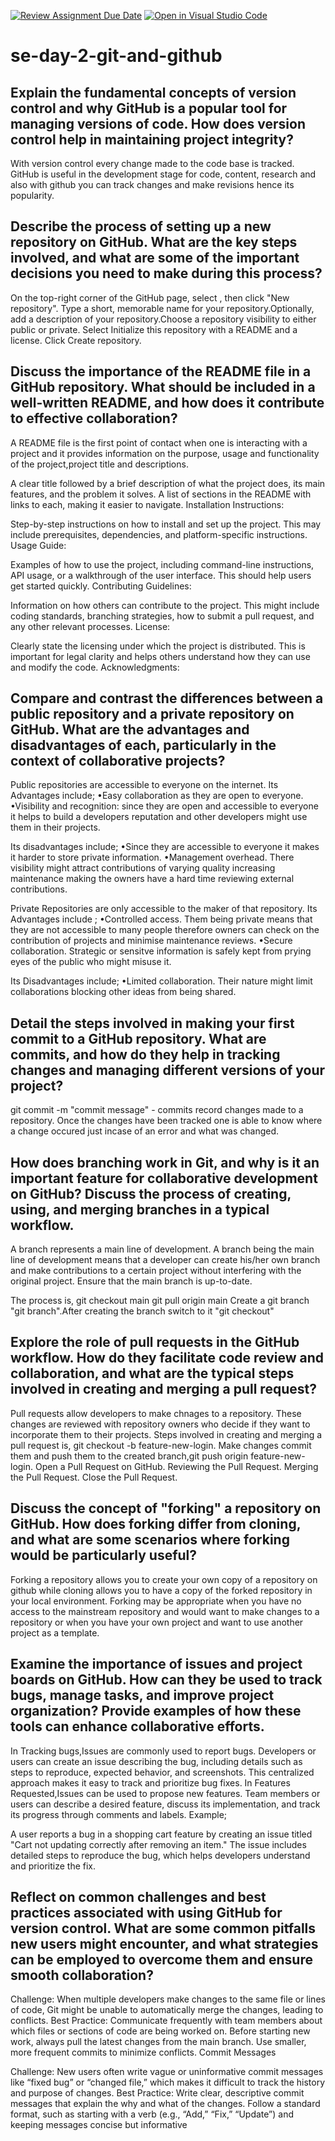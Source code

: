 [![Review Assignment Due Date](https://classroom.github.com/assets/deadline-readme-button-22041afd0340ce965d47ae6ef1cefeee28c7c493a6346c4f15d667ab976d596c.svg)](https://classroom.github.com/a/8wgCKhpZ)
[![Open in Visual Studio Code](https://classroom.github.com/assets/open-in-vscode-2e0aaae1b6195c2367325f4f02e2d04e9abb55f0b24a779b69b11b9e10269abc.svg)](https://classroom.github.com/online_ide?assignment_repo_id=15601979&assignment_repo_type=AssignmentRepo)
# se-day-2-git-and-github
## Explain the fundamental concepts of version control and why GitHub is a popular tool for managing versions of code. How does version control help in maintaining project integrity?

With version control every change made to the code base is tracked. GitHub is useful in the development stage for code, content, research and also with github you can track changes and make revisions hence its popularity.

## Describe the process of setting up a new repository on GitHub. What are the key steps involved, and what are some of the important decisions you need to make during this process?

On the top-right corner of the GitHub page, select , then click "New repository". Type a short, memorable name for your repository.Optionally, add a description of your repository.Choose a repository visibility to either public or private. Select Initialize this repository with a README and a license. Click Create repository.

## Discuss the importance of the README file in a GitHub repository. What should be included in a well-written README, and how does it contribute to effective collaboration?

A README file is the first point of contact when one is interacting with a project and it provides information on the purpose, usage and functionality of the project,project title and descriptions.

A clear title followed by a brief description of what the project does, its main features, and the problem it solves.
A list of sections in the README with links to each, making it easier to navigate. Installation Instructions:

Step-by-step instructions on how to install and set up the project. This may include prerequisites, dependencies, and platform-specific instructions. Usage Guide:

Examples of how to use the project, including command-line instructions, API usage, or a walkthrough of the user interface. This should help users get started quickly. Contributing Guidelines:

Information on how others can contribute to the project. This might include coding standards, branching strategies, how to submit a pull request, and any other relevant processes. License:

Clearly state the licensing under which the project is distributed. This is important for legal clarity and helps others understand how they can use and modify the code. Acknowledgments:

## Compare and contrast the differences between a public repository and a private repository on GitHub. What are the advantages and disadvantages of each, particularly in the context of collaborative projects?

Public repositories are accessible to everyone on the internet. 
Its Advantages include;
•Easy collaboration as they are open to everyone. 
•Visibility and recognition: since they are open and accessible to everyone it helps to build a developers reputation and other developers might use them in their projects.

Its disadvantages include;
•Since they are accessible to everyone it makes it harder to store private information. 
•Management overhead. There visibility might attract contributions of varying quality increasing maintenance making the owners have a hard time reviewing external contributions.

Private Repositories are only accessible to the maker of that repository. 
Its Advantages include ;
•Controlled access. Them being private means that they are not accessible to many people therefore owners can check on the contribution of projects and minimise maintenance reviews. 
•Secure collaboration. Strategic or sensitve information is safely kept from prying eyes of the public who might misuse it.

Its Disadvantages include;
•Limited collaboration. Their nature might limit collaborations blocking other ideas from being shared.

## Detail the steps involved in making your first commit to a GitHub repository. What are commits, and how do they help in tracking changes and managing different versions of your project?

git commit -m "commit message" - commits record changes made to a repository. Once the changes have been tracked one is able to know where a change occured just incase of an error and what was changed.

## How does branching work in Git, and why is it an important feature for collaborative development on GitHub? Discuss the process of creating, using, and merging branches in a typical workflow.

A branch represents a main line of development. A branch being the main line of development means that a developer can create his/her own branch and make contributions to a certain project without interfering with the original project. Ensure that the main branch is up-to-date. 

The process is,
git checkout main git pull origin main
Create a git branch "git branch".After creating the branch switch to it "git checkout"

## Explore the role of pull requests in the GitHub workflow. How do they facilitate code review and collaboration, and what are the typical steps involved in creating and merging a pull request?

Pull requests allow developers to make chnages to a repository. These changes are reviewed with repository owners who decide if they want to incorporate them to their projects. Steps involved in creating and merging a pull request is, git checkout -b feature-new-login.
Make changes commit them and push them to the created branch,git push origin feature-new-login.
Open a Pull Request on GitHub. Reviewing the Pull Request. Merging the Pull Request. Close the Pull Request.

## Discuss the concept of "forking" a repository on GitHub. How does forking differ from cloning, and what are some scenarios where forking would be particularly useful?

Forking a repository allows you to create your own copy of a repository on github while cloning allows you to have a copy of the forked repository in your local environment. Forking may be appropriate when you have no access to the mainstream repository and would want to make changes to a repository or when you have your own project and want to use another project as a template.

## Examine the importance of issues and project boards on GitHub. How can they be used to track bugs, manage tasks, and improve project organization? Provide examples of how these tools can enhance collaborative efforts.

In Tracking bugs,Issues are commonly used to report bugs. Developers or users can create an issue describing the bug, including details such as steps to reproduce, expected behavior, and screenshots. This centralized approach makes it easy to track and prioritize bug fixes.
In Features Requested,Issues can  be used to propose new features. Team members or users can describe a desired feature, discuss its implementation, and track its progress through comments and labels. Example;

A user reports a bug in a shopping cart feature by creating an issue titled "Cart not updating correctly after removing an item." The issue includes detailed steps to reproduce the bug, which helps developers understand and prioritize the fix.

## Reflect on common challenges and best practices associated with using GitHub for version control. What are some common pitfalls new users might encounter, and what strategies can be employed to overcome them and ensure smooth collaboration?

Challenge: When multiple developers make changes to the same file or lines of code, Git might be unable to automatically merge the changes, leading to conflicts. Best Practice: Communicate frequently with team members about which files or sections of code are being worked on. Before starting new work, always pull the latest changes from the main branch. Use smaller, more frequent commits to minimize conflicts. Commit Messages

Challenge: New users often write vague or uninformative commit messages like “fixed bug” or “changed file,” which makes it difficult to track the history and purpose of changes. Best Practice: Write clear, descriptive commit messages that explain the why and what of the changes. Follow a standard format, such as starting with a verb (e.g., “Add,” “Fix,” “Update”) and keeping messages concise but informative

